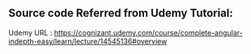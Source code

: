 
Source code Referred from Udemy Tutorial:
------------------------------------------
Udemy URL : https://cognizant.udemy.com/course/complete-angular-indepth-easy/learn/lecture/14545136#overview
